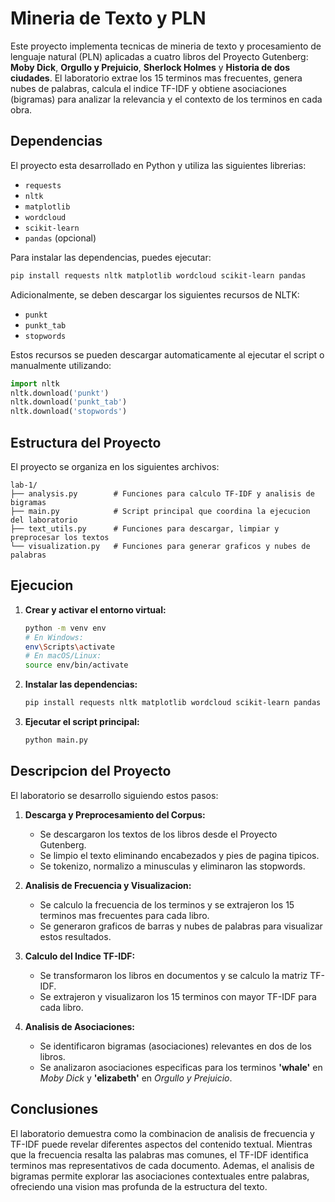 # Mineria de Texto y PLN

Este proyecto implementa tecnicas de mineria de texto y procesamiento de lenguaje natural (PLN) aplicadas a cuatro libros del Proyecto Gutenberg: **Moby Dick**, **Orgullo y Prejuicio**, **Sherlock Holmes** y **Historia de dos ciudades**. El laboratorio extrae los 15 terminos mas frecuentes, genera nubes de palabras, calcula el indice TF-IDF y obtiene asociaciones (bigramas) para analizar la relevancia y el contexto de los terminos en cada obra.

## Dependencias

El proyecto esta desarrollado en Python y utiliza las siguientes librerias:

- `requests`
- `nltk`
- `matplotlib`
- `wordcloud`
- `scikit-learn`
- `pandas` (opcional)

Para instalar las dependencias, puedes ejecutar:

```bash
pip install requests nltk matplotlib wordcloud scikit-learn pandas
```

Adicionalmente, se deben descargar los siguientes recursos de NLTK:
- `punkt`
- `punkt_tab`
- `stopwords`

Estos recursos se pueden descargar automaticamente al ejecutar el script o manualmente utilizando:

```python
import nltk
nltk.download('punkt')
nltk.download('punkt_tab')
nltk.download('stopwords')
```

## Estructura del Proyecto

El proyecto se organiza en los siguientes archivos:

```
lab-1/
├── analysis.py        # Funciones para calculo TF-IDF y analisis de bigramas
├── main.py            # Script principal que coordina la ejecucion del laboratorio
├── text_utils.py      # Funciones para descargar, limpiar y preprocesar los textos
└── visualization.py   # Funciones para generar graficos y nubes de palabras
```

## Ejecucion

1. **Crear y activar el entorno virtual:**

   ```bash
   python -m venv env
   # En Windows:
   env\Scripts\activate
   # En macOS/Linux:
   source env/bin/activate
   ```

2. **Instalar las dependencias:**

   ```bash
   pip install requests nltk matplotlib wordcloud scikit-learn pandas
   ```

3. **Ejecutar el script principal:**

   ```bash
   python main.py
   ```

## Descripcion del Proyecto

El laboratorio se desarrollo siguiendo estos pasos:

1. **Descarga y Preprocesamiento del Corpus:**
   - Se descargaron los textos de los libros desde el Proyecto Gutenberg.
   - Se limpio el texto eliminando encabezados y pies de pagina tipicos.
   - Se tokenizo, normalizo a minusculas y eliminaron las stopwords.

2. **Analisis de Frecuencia y Visualizacion:**
   - Se calculo la frecuencia de los terminos y se extrajeron los 15 terminos mas frecuentes para cada libro.
   - Se generaron graficos de barras y nubes de palabras para visualizar estos resultados.

3. **Calculo del Indice TF-IDF:**
   - Se transformaron los libros en documentos y se calculo la matriz TF-IDF.
   - Se extrajeron y visualizaron los 15 terminos con mayor TF-IDF para cada libro.

4. **Analisis de Asociaciones:**
   - Se identificaron bigramas (asociaciones) relevantes en dos de los libros.
   - Se analizaron asociaciones especificas para los terminos **'whale'** en *Moby Dick* y **'elizabeth'** en *Orgullo y Prejuicio*.

## Conclusiones

El laboratorio demuestra como la combinacion de analisis de frecuencia y TF-IDF puede revelar diferentes aspectos del contenido textual. Mientras que la frecuencia resalta las palabras mas comunes, el TF-IDF identifica terminos mas representativos de cada documento. Ademas, el analisis de bigramas permite explorar las asociaciones contextuales entre palabras, ofreciendo una vision mas profunda de la estructura del texto.

